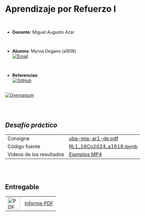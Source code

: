 # Aprendizaje por Refuerzo I  

<br>  

* **Docente**:  Miguel Augusto Azar  

<br>  

* **Alumno**:  Myrna Degano (a1618)<br><a href="mailto:myrna.l.degano@gmail.com"><img alt="Email" src="https://img.shields.io/badge/Gmail-myrna.l.degano@gmail.com-B9E1F5?style=flat-square&logo=gmail"></a>

<br>

* **Referencias**:  <br>
<a href="https://github.com/aear-uba/ar1/tree/ar1-2025-b3" target="_blank"><img alt="GitHub" src="https://img.shields.io/badge/Aprendizaje%20por%20Refuerzo%201%20-%20MIA%20-%20UBA-B9E1F5?style=flat-square&logo=github"></a>
<br>
<a href="https://gymnasium.farama.org/index.html" target="_blank"><img alt="Gymnasium" src="https://img.shields.io/badge/Gymnasium%20Documentation-B9E1F5?style=flat-square&logo=python"></a>

<br><br>

## *Desafío práctico*

<table border="0">
  <tr valign="center">
    <td>Consigna</td>
    <td><a href="./uba-mia-ar1-dp.pdf" target="_blank">uba-mia-ar1-dp.pdf</a></td>
  </tr>
  <tr valign="center">
    <td>Código fuente</td>
    <td><a href="./RL1_16Co2024_a1618.ipynb" target="_blank">RL1_16Co2024_a1618.ipynb</a></td>
  </tr>
    <tr valign="center">
    <td>Videos de los resultados</td>
    <td><a href="./mp4/" target="_blank">Ejemplos MP4</a></td>
  </tr>
</table>
<br>


<br>

## Entregable
<table border="0">
  <tr valign="center">
    <td><img src="../imgs/pdf.png" alt="PDF" height="40"></td>
    <td><a href="./uba-mia-ar1-dp_a1618.pdf" target="_blank">Informe PDF</a></td>
  </tr>
</table>
<br>
